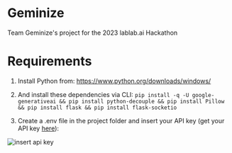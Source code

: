# Geminize
Team Geminize's project for the 2023 lablab.ai Hackathon

# Requirements

1. Install Python from: https://www.python.org/downloads/windows/

2. And install these dependencies via CLI:
`pip install -q -U google-generativeai && pip install python-decouple && pip install Pillow && pip install flask && pip install flask-socketio`

3. Create a .env file in the project folder and insert your API key (get your API key [here](https://makersuite.google.com/app/apikey)):

![insert api key](https://drive.google.com/uc?id=1u5IljIquutMhnLOPYnUvVc9ss5OJ5_Dd)